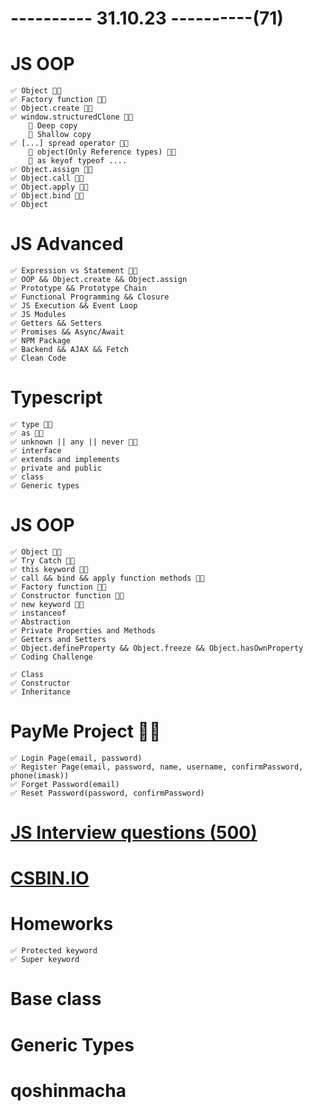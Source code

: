 # ---------- 31.10.23 ----------(71)

# JS OOP

    ✅ Object 👍🏻
    ✅ Factory function 👍🏻
    ✅ Object.create 👍🏻
    ✅ window.structuredClone 👍🏻
        🐣 Deep copy
        🐣 Shallow copy
    ✅ [...] spread operator 👍🏻
        🐣 object(Only Reference types) 👍🏻
        🐣 as keyof typeof ....
    ✅ Object.assign 👍🏻
    ✅ Object.call 👍🏻
    ✅ Object.apply 👍🏻
    ✅ Object.bind 👍🏻
    ✅ Object

# JS Advanced

    ✅ Expression vs Statement 👍🏻
    ✅ OOP && Object.create && Object.assign
    ✅ Prototype && Prototype Chain
    ✅ Functional Programming && Closure
    ✅ JS Execution && Event Loop
    ✅ JS Modules
    ✅ Getters && Setters
    ✅ Promises && Async/Await
    ✅ NPM Package
    ✅ Backend && AJAX && Fetch
    ✅ Clean Code

# Typescript

    ✅ type 👍🏻
    ✅ as 👍🏻
    ✅ unknown || any || never 👍🏻
    ✅ interface
    ✅ extends and implements
    ✅ private and public
    ✅ class
    ✅ Generic types

# JS OOP

    ✅ Object 👍🏻
    ✅ Try Catch 👍🏻
    ✅ this keyword 👍🏻
    ✅ call && bind && apply function methods 👍🏻
    ✅ Factory function 👍🏻
    ✅ Constructor function 👍🏻
    ✅ new keyword 👍🏻
    ✅ instanceof
    ✅ Abstraction
    ✅ Private Properties and Methods
    ✅ Getters and Setters
    ✅ Object.defineProperty && Object.freeze && Object.hasOwnProperty
    ✅ Coding Challenge

    ✅ Class
    ✅ Constructor
    ✅ Inheritance

# PayMe Project 👍🏻

    ✅ Login Page(email, password)
    ✅ Register Page(email, password, name, username, confirmPassword, phone(imask))
    ✅ Forget Password(email)
    ✅ Reset Password(password, confirmPassword)

# [JS Interview questions (500)](https://github.com/sudheerj/javascript-interview-questions)

# [CSBIN.IO](http://csbin.io)

# Homeworks

    ✅ Protected keyword
    ✅ Super keyword

# Base class

# Generic Types
# qoshinmacha
